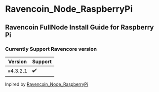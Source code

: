 # Ravencoin_Node_RaspberryPi

## Ravencoin FullNode Install Guide for Raspberry Pi

### Currently Support Ravencore version

| Version  | Support |
|----------|---------|
| v4.3.2.1 |:heavy_check_mark: |


Inpired by [Ravencoin_Node_RaspberryPi](https://github.com/Mynima/Ravencoin_Node_RaspberryPi)
